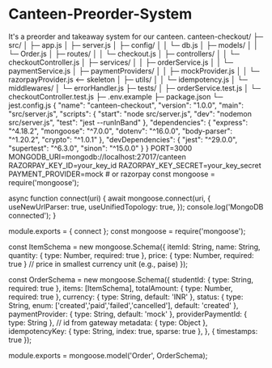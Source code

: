 # Canteen-Preorder-System
It's a preorder and takeaway system for our canteen.
canteen-checkout/
├─ src/
│  ├─ app.js
│  ├─ server.js
│  ├─ config/
│  │  └─ db.js
│  ├─ models/
│  │  └─ Order.js
│  ├─ routes/
│  │  └─ checkout.js
│  ├─ controllers/
│  │  └─ checkoutController.js
│  ├─ services/
│  │  ├─ orderService.js
│  │  └─ paymentService.js
│  ├─ paymentProviders/
│  │  ├─ mockProvider.js
│  │  └─ razorpayProvider.js   <-- skeleton
│  ├─ utils/
│  │  └─ idempotency.js
│  └─ middlewares/
│     └─ errorHandler.js
├─ tests/
│  ├─ orderService.test.js
│  └─ checkoutController.test.js
├─ .env.example
├─ package.json
└─ jest.config.js
{
  "name": "canteen-checkout",
  "version": "1.0.0",
  "main": "src/server.js",
  "scripts": {
    "start": "node src/server.js",
    "dev": "nodemon src/server.js",
    "test": "jest --runInBand"
  },
  "dependencies": {
    "express": "^4.18.2",
    "mongoose": "^7.0.0",
    "dotenv": "^16.0.0",
    "body-parser": "^1.20.2",
    "crypto": "^1.0.1"
  },
  "devDependencies": {
    "jest": "^29.0.0",
    "supertest": "^6.3.0",
    "sinon": "^15.0.0"
  }
}
PORT=3000
MONGODB_URI=mongodb://localhost:27017/canteen
RAZORPAY_KEY_ID=your_key_id
RAZORPAY_KEY_SECRET=your_key_secret
PAYMENT_PROVIDER=mock   # or razorpay
const mongoose = require('mongoose');

async function connect(uri) {
  await mongoose.connect(uri, {
    useNewUrlParser: true,
    useUnifiedTopology: true,
  });
  console.log('MongoDB connected');
}

module.exports = { connect };
const mongoose = require('mongoose');

const ItemSchema = new mongoose.Schema({
  itemId: String,
  name: String,
  quantity: { type: Number, required: true },
  price: { type: Number, required: true } // price in smallest currency unit (e.g., paise)
});

const OrderSchema = new mongoose.Schema({
  studentId: { type: String, required: true },
  items: [ItemSchema],
  totalAmount: { type: Number, required: true },
  currency: { type: String, default: 'INR' },
  status: { type: String, enum: ['created','paid','failed','cancelled'], default: 'created' },
  paymentProvider: { type: String, default: 'mock' },
  providerPaymentId: { type: String }, // id from gateway
  metadata: { type: Object },
  idempotencyKey: { type: String, index: true, sparse: true },
}, { timestamps: true });

module.exports = mongoose.model('Order', OrderSchema);
